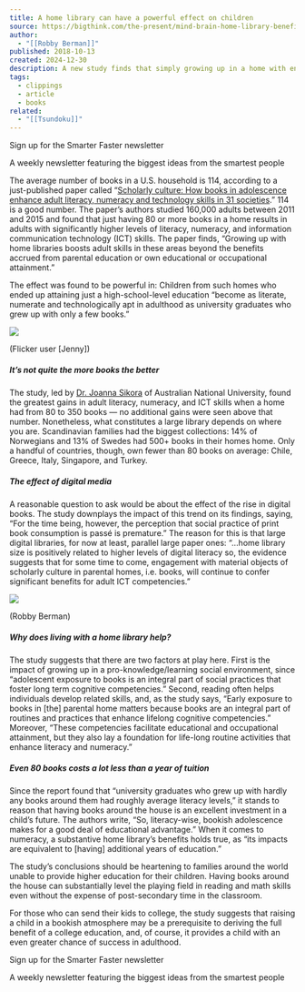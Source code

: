 ```yaml
---
title: A home library can have a powerful effect on children
source: https://bigthink.com/the-present/mind-brain-home-library-benefits/#rebelltitem3
author:
  - "[[Robby Berman]]"
published: 2018-10-13
created: 2024-12-30
description: A new study finds that simply growing up in a home with enough books increases adult literacy and math prowess.
tags:
  - clippings
  - article
  - books
related:
  - "[[Tsundoku]]"
---
```

Sign up for the Smarter Faster newsletter

A weekly newsletter featuring the biggest ideas from the smartest people

The average number of books in a U.S. household is 114, according to a just-published paper called “[Scholarly culture: How books in adolescence enhance adult literacy, numeracy and technology skills in 31 societies](https://www.sciencedirect.com/science/article/pii/S0049089X18300607).” 114 is a good number. The paper’s authors studied 160,000 adults between 2011 and 2015 and found that just having 80 or more books in a home results in adults with significantly higher levels of literacy, numeracy, and information communication technology (ICT) skills. The paper finds, “Growing up with home libraries boosts adult skills in these areas beyond the benefits accrued from parental education or own educational or occupational attainment.”

The effect was found to be powerful in: Children from such homes who ended up attaining just a high-school-level education “become as literate, numerate and technologically apt in adulthood as university graduates who grew up with only a few books.”

![](https://bigthink.com/wp-content/uploads/2018/10/18717201.jpg?w=335)

(Flicker user \[Jenny\])

##### It’s not quite the more books the better

The study, led by [Dr. Joanna Sikora](https://researchers.anu.edu.au/researchers/sikora-j) of Australian National University, found the greatest gains in adult literacy, numeracy, and ICT skills when a home had from 80 to 350 books — no additional gains were seen above that number. Nonetheless, what constitutes a large library depends on where you are. Scandinavian families had the biggest collections: 14% of Norwegians and 13% of Swedes had 500+ books in their homes home. Only a handful of countries, though, own fewer than 80 books on average: Chile, Greece, Italy, Singapore, and Turkey.

##### The effect of digital media

A reasonable question to ask would be about the effect of the rise in digital books. The study downplays the impact of this trend on its findings, saying, “For the time being, however, the perception that social practice of print book consumption is passé is premature.” The reason for this is that large digital libraries, for now at least, parallel large paper ones: “…home library size is positively related to higher levels of digital literacy so, the evidence suggests that for some time to come, engagement with material objects of scholarly culture in parental homes, i.e. books, will continue to confer significant benefits for adult ICT competencies.”

![](https://bigthink.com/wp-content/uploads/2018/10/18717214.jpg?w=335)

(Robby Berman)

##### Why does living with a home library help?

The study suggests that there are two factors at play here. First is the impact of growing up in a pro-knowledge/learning social environment, since “adolescent exposure to books is an integral part of social practices that foster long term cognitive competencies.” Second, reading often helps individuals develop related skills, and, as the study says, “Early exposure to books in \[the\] parental home matters because books are an integral part of routines and practices that enhance lifelong cognitive competencies.” Moreover, “These competencies facilitate educational and occupational attainment, but they also lay a foundation for life-long routine activities that enhance literacy and numeracy.”

##### Even 80 books costs a lot less than a year of tuition

Since the report found that “university graduates who grew up with hardly any books around them had roughly average literacy levels,” it stands to reason that having books around the house is an excellent investment in a child’s future. The authors write, “So, literacy-wise, bookish adolescence makes for a good deal of educational advantage.” When it comes to numeracy, a substantive home library’s benefits holds true, as “its impacts are equivalent to \[having\] additional years of education.”

The study’s conclusions should be heartening to families around the world unable to provide higher education for their children. Having books around the house can substantially level the playing field in reading and math skills even without the expense of post-secondary time in the classroom.

For those who can send their kids to college, the study suggests that raising a child in a bookish atmosphere may be a prerequisite to deriving the full benefit of a college education, and, of course, it provides a child with an even greater chance of success in adulthood.

Sign up for the Smarter Faster newsletter

A weekly newsletter featuring the biggest ideas from the smartest people
